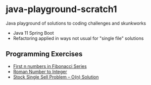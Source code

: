 # java-playground-scratch1 #

Java playground of solutions to coding challenges and skunkworks

* Java 11 Spring Boot
* Refactoring applied in ways not usual for "single file" solutions

## Programming Exercises ##

* [First n numbers in Fibonacci Series](https://algorithms.tutorialhorizon.com/print-first-n-numbers-in-fibonacci-series/)
* [Roman Number to Integer](https://algorithms.tutorialhorizon.com/convert-roman-number-to-integer/)
* [Stock Single Sell Problem – O(n) Solution](https://algorithms.tutorialhorizon.com/stock-single-sell-problem-on-solution/)